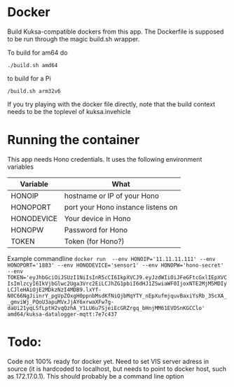 # Docker

Build Kuksa-compatible dockers from this app. The Dockerfile is supposed to 
be run through the magic build.sh wrapper.

To build for am64 do

`./build.sh amd64`

to build for a Pi

`/build.sh arm32v6`

If you try playing with the docker file directly, note that the build context
needs to be the toplevel of kuksa.invehicle

# Running the container
This app needs Hono credentials. It uses the following environment variables

| Variable      | What                               | 
| ------------- |------------------------------------| 
| HONOIP        | hostname or IP of your Hono        |
| HONOPORT      | port your Hono instance listens on |   
| HONODEVICE    | Your device in Hono                |
| HONOPW        | Password for Hono                  |
| TOKEN         | Token (for Hono?)                  |


Example commandline
 `docker run  --env HONOIP='11.11.11.111' --env HONOPORT='1883' --env HONODEVICE='sensor1' --env HONOPW='hono-secret' --env TOKEN='eyJhbGciOiJSUzI1NiIsInR5cCI6IkpXVCJ9.eyJzdWIiOiJFeGFtcGxlIEpXVCIsImlzcyI6IkVjbGlwc2Uga3Vrc2EiLCJhZG1pbiI6dHJ1ZSwiaWF0IjoxNTE2MjM5MDIyLCJleHAiOjE2MDkzNzI4MDB9.lxYf-N0C66NgJiinrY_pgVpZOxgH0ppnbMsdKfNiQjbMqYTY_nEpXufmjquvBaxiYsRb_3ScXA__gmviWj_PQoU3apuMVxJjAY6xrwaXFw7g-daUi21yqLSfLptH2vqQzhA_Y1LU6u7SjeiEcGRZrgq_bHnjMM61EVDSnKGCClo' amd64/kuksa-datalogger-mqtt:7e7c437`
 

# Todo: 
Code not 100% ready for docker yet. Need to set VIS server adress in source (it is hardcoded to localhost, but needs to point to docker host, such as 172.17.0.1). This should probably be a command line option

